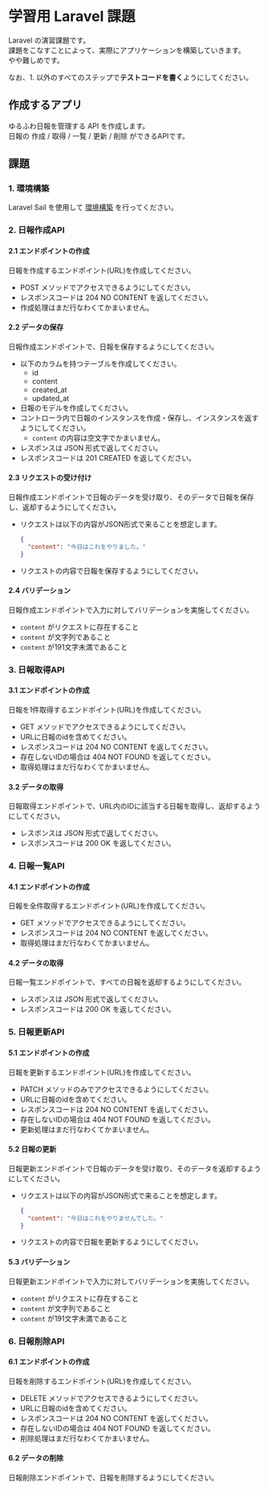 # 学習用 Laravel 課題
Laravel の演習課題です。  
課題をこなすことによって、実際にアプリケーションを構築していきます。  
やや難しめです。

なお、1. 以外のすべてのステップで**テストコードを書く**ようにしてください。

## 作成するアプリ
ゆるふわ日報を管理する API を作成します。  
日報の 作成 / 取得 / 一覧 / 更新 / 削除 ができるAPIです。

## 課題
### 1. 環境構築
Laravel Sail を使用して [環境構築](https://readouble.com/laravel/9.x/ja/installation.html) を行ってください。

### 2. 日報作成API
#### 2.1 エンドポイントの作成
日報を作成するエンドポイント(URL)を作成してください。
- POST メソッドでアクセスできるようにしてください。
- レスポンスコードは 204 NO CONTENT を返してください。
- 作成処理はまだ行なわくてかまいません。

#### 2.2 データの保存
日報作成エンドポイントで、日報を保存するようにしてください。
- 以下のカラムを持つテーブルを作成してください。
  - id
  - content
  - created_at
  - updated_at
- 日報のモデルを作成してください。
- コントローラ内で日報のインスタンスを作成・保存し、インスタンスを返すようにしてください。
  - `content` の内容は空文字でかまいません。
- レスポンスは JSON 形式で返してください。
- レスポンスコードは 201 CREATED を返してください。

#### 2.3 リクエストの受け付け
日報作成エンドポイントで日報のデータを受け取り、そのデータで日報を保存し、返却するようにしてください。
- リクエストは以下の内容がJSON形式で来ることを想定します。

  ```json
  {
    "content": "今日はこれをやりました。"
  }
  ```

- リクエストの内容で日報を保存するようにしてください。

#### 2.4 バリデーション
日報作成エンドポイントで入力に対してバリデーションを実施してください。
- `content` がリクエストに存在すること
- `content` が文字列であること
- `content` が191文字未満であること

### 3. 日報取得API
#### 3.1 エンドポイントの作成
日報を1件取得するエンドポイント(URL)を作成してください。
- GET メソッドでアクセスできるようにしてください。
- URLに日報のidを含めてください。
- レスポンスコードは 204 NO CONTENT を返してください。
- 存在しないIDの場合は 404 NOT FOUND を返してください。
- 取得処理はまだ行なわくてかまいません。

#### 3.2 データの取得
日報取得エンドポイントで、URL内のIDに該当する日報を取得し、返却するようにしてください。
- レスポンスは JSON 形式で返してください。
- レスポンスコードは 200 OK を返してください。

### 4. 日報一覧API
#### 4.1 エンドポイントの作成
日報を全件取得するエンドポイント(URL)を作成してください。
- GET メソッドでアクセスできるようにしてください。
- レスポンスコードは 204 NO CONTENT を返してください。
- 取得処理はまだ行なわくてかまいません。

#### 4.2 データの取得
日報一覧エンドポイントで、すべての日報を返却するようにしてください。
- レスポンスは JSON 形式で返してください。
- レスポンスコードは 200 OK を返してください。

### 5. 日報更新API
#### 5.1 エンドポイントの作成
日報を更新するエンドポイント(URL)を作成してください。
- PATCH メソッドのみでアクセスできるようにしてください。
- URLに日報のidを含めてください。
- レスポンスコードは 204 NO CONTENT を返してください。
- 存在しないIDの場合は 404 NOT FOUND を返してください。
- 更新処理はまだ行なわくてかまいません。

#### 5.2 日報の更新
日報更新エンドポイントで日報のデータを受け取り、そのデータを返却するようにしてください。
- リクエストは以下の内容がJSON形式で来ることを想定します。

  ```json
  {
    "content": "今日はこれをやりませんでした。"
  }
  ```

- リクエストの内容で日報を更新するようにしてください。

#### 5.3 バリデーション
日報更新エンドポイントで入力に対してバリデーションを実施してください。
- `content` がリクエストに存在すること
- `content` が文字列であること
- `content` が191文字未満であること

### 6. 日報削除API
#### 6.1 エンドポイントの作成
日報を削除するエンドポイント(URL)を作成してください。
- DELETE メソッドでアクセスできるようにしてください。
- URLに日報のidを含めてください。
- レスポンスコードは 204 NO CONTENT を返してください。
- 存在しないIDの場合は 404 NOT FOUND を返してください。
- 削除処理はまだ行なわくてかまいません。

#### 6.2 データの削除
日報削除エンドポイントで、日報を削除するようにしてください。

